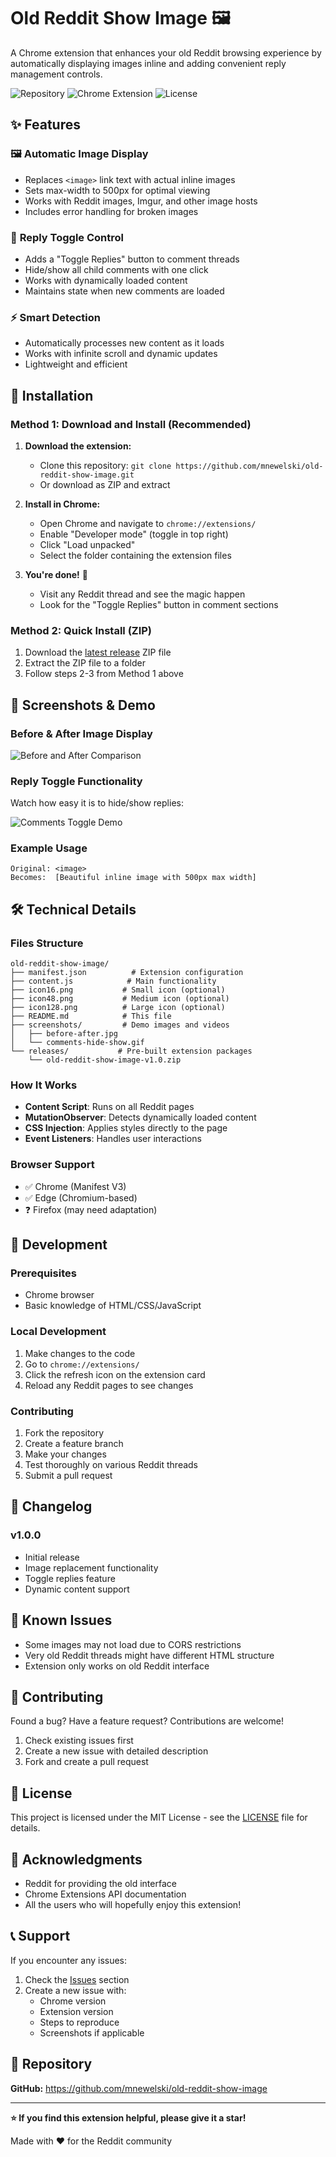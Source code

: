 # Old Reddit Show Image 🖼️

A Chrome extension that enhances your old Reddit browsing experience by automatically displaying images inline and adding convenient reply management controls.

![Repository](https://img.shields.io/badge/GitHub-mnewelski%2Fold--reddit--show--image-blue?logo=github)
![Chrome Extension](https://img.shields.io/badge/Chrome-Extension-green?logo=googlechrome)
![License](https://img.shields.io/badge/License-MIT-yellow)

## ✨ Features

### 🖼️ **Automatic Image Display**
- Replaces `<image>` link text with actual inline images
- Sets max-width to 500px for optimal viewing
- Works with Reddit images, Imgur, and other image hosts
- Includes error handling for broken images

### 💬 **Reply Toggle Control**
- Adds a "Toggle Replies" button to comment threads
- Hide/show all child comments with one click
- Works with dynamically loaded content
- Maintains state when new comments are loaded

### ⚡ **Smart Detection**
- Automatically processes new content as it loads
- Works with infinite scroll and dynamic updates
- Lightweight and efficient

## 🚀 Installation

### Method 1: Download and Install (Recommended)

1. **Download the extension:**
   - Clone this repository: `git clone https://github.com/mnewelski/old-reddit-show-image.git`
   - Or download as ZIP and extract

2. **Install in Chrome:**
   - Open Chrome and navigate to `chrome://extensions/`
   - Enable "Developer mode" (toggle in top right)
   - Click "Load unpacked"
   - Select the folder containing the extension files

3. **You're done!** 🎉
   - Visit any Reddit thread and see the magic happen
   - Look for the "Toggle Replies" button in comment sections

### Method 2: Quick Install (ZIP)

1. Download the [latest release](https://github.com/mnewelski/old-reddit-show-image/releases/download/v1.0/old-reddit-show-image-v1.0.zip) ZIP file
2. Extract the ZIP file to a folder
3. Follow steps 2-3 from Method 1 above

## 📸 Screenshots & Demo

### Before & After Image Display
![Before and After Comparison](screenshots/before-after.jpg)

### Reply Toggle Functionality
Watch how easy it is to hide/show replies:

![Comments Toggle Demo](screenshots/comments-hide-show.gif)

### Example Usage
```
Original: <image>
Becomes:  [Beautiful inline image with 500px max width]
```

## 🛠️ Technical Details

### Files Structure
```
old-reddit-show-image/
├── manifest.json          # Extension configuration
├── content.js            # Main functionality
├── icon16.png           # Small icon (optional)
├── icon48.png           # Medium icon (optional)
├── icon128.png          # Large icon (optional)
├── README.md            # This file
├── screenshots/         # Demo images and videos
│   ├── before-after.jpg
│   └── comments-hide-show.gif
└── releases/           # Pre-built extension packages
    └── old-reddit-show-image-v1.0.zip
```

### How It Works
- **Content Script**: Runs on all Reddit pages
- **MutationObserver**: Detects dynamically loaded content
- **CSS Injection**: Applies styles directly to the page
- **Event Listeners**: Handles user interactions

### Browser Support
- ✅ Chrome (Manifest V3)
- ✅ Edge (Chromium-based)
- ❓ Firefox (may need adaptation)

## 🔧 Development

### Prerequisites
- Chrome browser
- Basic knowledge of HTML/CSS/JavaScript

### Local Development
1. Make changes to the code
2. Go to `chrome://extensions/`
3. Click the refresh icon on the extension card
4. Reload any Reddit pages to see changes

### Contributing
1. Fork the repository
2. Create a feature branch
3. Make your changes
4. Test thoroughly on various Reddit threads
5. Submit a pull request

## 📝 Changelog

### v1.0.0
- Initial release
- Image replacement functionality
- Toggle replies feature
- Dynamic content support

## 🐛 Known Issues

- Some images may not load due to CORS restrictions
- Very old Reddit threads might have different HTML structure
- Extension only works on old Reddit interface

## 🤝 Contributing

Found a bug? Have a feature request? Contributions are welcome!

1. Check existing issues first
2. Create a new issue with detailed description
3. Fork and create a pull request

## 📄 License

This project is licensed under the MIT License - see the [LICENSE](LICENSE) file for details.

## 🙏 Acknowledgments

- Reddit for providing the old interface
- Chrome Extensions API documentation
- All the users who will hopefully enjoy this extension!

## 📞 Support

If you encounter any issues:
1. Check the [Issues](https://github.com/mnewelski/old-reddit-show-image/issues) section
2. Create a new issue with:
   - Chrome version
   - Extension version
   - Steps to reproduce
   - Screenshots if applicable

## 🔗 Repository
**GitHub:** https://github.com/mnewelski/old-reddit-show-image

---

**⭐ If you find this extension helpful, please give it a star!**

Made with ❤️ for the Reddit community